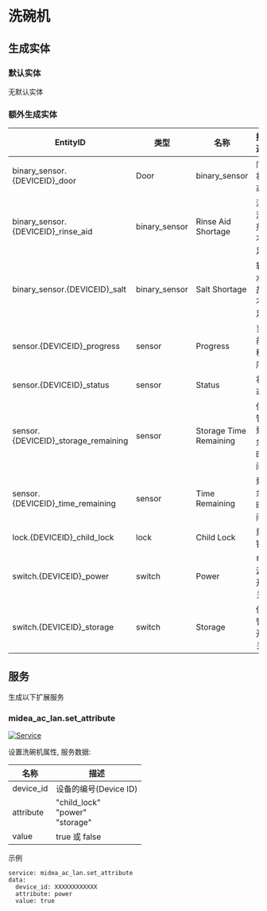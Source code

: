# 洗碗机

## 生成实体
### 默认实体
无默认实体

### 额外生成实体

EntityID | 类型 | 名称 | 描述 
--- | --- | --- | ---
binary_sensor.{DEVICEID}_door | Door | binary_sensor | 门状态 
binary_sensor.{DEVICEID}_rinse_aid | binary_sensor | Rinse Aid Shortage | 漂洗剂不足 
binary_sensor.{DEVICEID}_salt | binary_sensor | Salt Shortage | 软水盐不足
sensor.{DEVICEID}_progress | sensor | Progress | 当前程序
sensor.{DEVICEID}_status | sensor | Status | 状态
sensor.{DEVICEID}_storage_remaining | sensor | Storage Time Remaining | 保管剩余时间
sensor.{DEVICEID}_time_remaining | sensor | Time Remaining | 剩余时间
lock.{DEVICEID}_child_lock | lock | Child Lock | 童锁
switch.{DEVICEID}_power | switch | Power | 电源开关
switch.{DEVICEID}_storage | switch | Storage | 保管开关

## 服务
生成以下扩展服务

### midea_ac_lan.set_attribute

[![Service](https://my.home-assistant.io/badges/developer_call_service.svg)](https://my.home-assistant.io/redirect/developer_call_service/?service=midea_ac_lan.set_attribute)

设置洗碗机属性, 服务数据:

名称 | 描述
--- | ---
device_id | 设备的编号(Device ID)
attribute | "child_lock"<br />"power"<br /> "storage"
value | true 或 false

示例
```
service: midea_ac_lan.set_attribute
data:
  device_id: XXXXXXXXXXXX
  attribute: power
  value: true
```